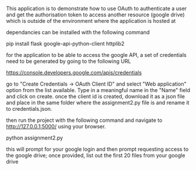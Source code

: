 This application is to demonstrate how to use OAuth to authenticate a user
and get the authorisation token to access another resource (google drive) which
is outside of the environment where the application is hosted at

dependancies can be installed with the following command

pip install flask google-api-python-client httplib2

for the application to be able to access the google API, a set of credentials
need to be generated by going to the following URL

https://console.developers.google.com/apis/credentials

go to "Create Credentials -> OAuth Client ID" and select "Web application"
option from the list available. Type in a meaningful name in the "Name" field
and click on create. once the client id is created, download it as a json file
and place in the same folder where the assignment2.py file is and rename it to
credentials.json.

then run the project with the following command and navigate to
http://127.0.0.1:5000/ using your browser.

python assignment2.py

this will prompt for your google login and then prompt requesting access to the
google drive; once provided, list out the first 20 files from your google
drive
